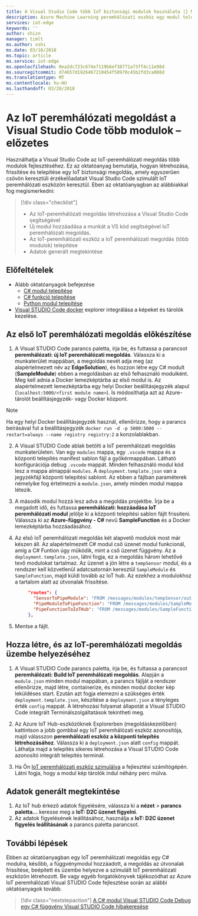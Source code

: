 ```yaml
---
title: A Visual Studio Code több IoT biztonsági modulok használata |} Microsoft Docs
description: Azure Machine Learning peremhálózati eszköz egy modul telepítése
services: iot-edge
keywords: ''
author: shizn
manager: timlt
ms.author: xshi
ms.date: 03/18/2018
ms.topic: article
ms.service: iot-edge
ms.openlocfilehash: 0ea2dc723c674e7119b6ef38771a73ff4c11e98d
ms.sourcegitcommit: d74657d1926467210454f58970c45b2fd3ca088d
ms.translationtype: MT
ms.contentlocale: hu-HU
ms.lasthandoff: 03/28/2018
---
```

# <a name="develop-an-iot-edge-solution-with-multiple-modules-in-visual-studio-code---preview"></a>Az IoT peremhálózati megoldást a Visual Studio Code több modulok – előzetes
Használhatja a Visual Studio Code az IoT-peremhálózati megoldás több modulok fejlesztéséhez. Ez az oktatóanyag bemutatja, hogyan létrehozása, frissítése és telepítése egy IoT biztonsági megoldás, amely egyszerűen csövön keresztüli érzékelőadatait Visual Studio Code szimulált IoT peremhálózati eszközön keresztül. Eben az oktatóanyagban az alábbiakkal fog megismerkedni:

> [!div class="checklist"]
> * Az IoT-peremhálózati megoldás létrehozása a Visual Studio Code segítségével
> * Új modul hozzáadása a munkát a VS kód segítségével IoT peremhálózati megoldás. 
> * Az IoT-peremhálózati eszköz a IoT peremhálózati megoldás (több modulok) telepítése
> * Adatok generált megtekintése

## <a name="prerequisites"></a>Előfeltételek
* Alább oktatóanyagok befejezése
  * [C# modul telepítése](tutorial-csharp-module.md)
  * [C# funkció telepítése](tutorial-deploy-function.md)
  * [Python modul telepítése](tutorial-python-module.md)
* [Visual STUDIO Code docker](https://marketplace.visualstudio.com/items?itemName=PeterJausovec.vscode-docker) explorer integrálása a képeket és tárolók kezelése.


## <a name="prepare-your-first-iot-edge-solution"></a>Az első IoT peremhálózati megoldás előkészítése
1. A Visual STUDIO Code parancs paletta, írja be, és futtassa a parancsot **peremhálózati: új IoT peremhálózati megoldás**. Válassza ki a munkaterület mappában, a megoldás nevét adja meg (az alapértelmezett név az **EdgeSolution**), és hozzon létre egy C# modult (**SampleModule**) ebben a megoldásban az első felhasználó modulként. Meg kell adnia a Docker lemezképtárba az első modul is. Az alapértelmezett lemezképtárba egy helyi Docker beállításjegyzék alapul (`localhost:5000/<first module name>`). Is módosíthatja azt az Azure-tárolót beállításjegyzék- vagy Docker központ.

> [!NOTE]
> Ha egy helyi Docker beállításjegyzék használ, ellenőrizze, hogy a parancs beírásával fut a beállításjegyzék `docker run -d -p 5000:5000 --restart=always --name registry registry:2` a konzolablakban.

2. A Visual STUDIO Code ablak betölti a IoT peremhálózati megoldás munkaterületen. Van egy `modules` mappa, egy `.vscode` mappa és a központi telepítés manifest sablon fájl a gyökérmappában. Látható konfigurációja debug `.vscode` mappát. Minden felhasználó modul kód lesz a mappa almappái `modules`. A `deployment.template.json` van a jegyzékfájl központi telepítési sablont. Az ebben a fájlban paraméterek némelyike fog értelmezni a `module.json`, amely minden modul mappa létezik.

3. A második modul hozzá lesz adva a megoldás projektbe. Írja be a megadott idő, és futtassa **peremhálózati: hozzáadása IoT peremhálózati modul** jelölje ki a központi telepítési sablon fájlt frissíteni. Válassza ki az **Azure-függvény - C#** nevű **SampleFunction** és a Docker lemezképtárba hozzáadásához.

4. Az első IoT peremhálózati megoldás két alapvető modulok most már készen áll. Az alapértelmezett C# modul cső üzenet modul funkcionál, amíg a C# Funtion úgy működik, mint a cső üzenet függvény. Az a `deployment.template.json`, látni fogja, ez a megoldás három lehetővé tevő modulokat tartalmaz. Az üzenet a jön létre a `tempSensor` modul, és a rendszer kell közvetlenül adatcsatornán keresztül `SampleModule` és `SampleFunction`, majd küldi tovább az IoT hub. Az ezekhez a modulokhoz a tartalom alatt az útvonalak frissítése. 
   ```json
        "routes": {
          "SensorToPipeModule": "FROM /messages/modules/tempSensor/outputs/temperatureOutput INTO BrokeredEndpoint(\"/modules/SampleModule/inputs/input1\")",
          "PipeModuleToPipeFunction": "FROM /messages/modules/SampleModule/outputs/output1 INTO BrokeredEndpoint(\"/modules/SampleFunction/inputs/input1\")",
          "PipeFunctionToIoTHub": "FROM /messages/modules/SampleFunction/outputs/output1 INTO $upstream"
        },
   ```

5. Mentse a fájlt.

## <a name="build-and-deploy-your-iot-edge-solution"></a>Hozza létre, és az IoT-peremhálózati megoldás üzembe helyezéséhez
1. A Visual STUDIO Code parancs paletta, írja be, és futtassa a parancsot **peremhálózati: Build IoT peremhálózati megoldás**. Alapján a `module.json` minden modul mappában, a parancs fájlját a rendszer ellenőrizze, majd létre, containerize, és minden modul docker kép leküldéses start. Ezután azt fogja elemezni a szükséges érték `deployment.template.json`, készítése a `deployment.json` a tényleges érték `config` mappát. A létrehozási folyamat állapotát a Visual STUDIO Code integrált Terminálszolgáltatások tekintheti meg.

2. Az Azure IoT Hub-eszközöknek Explorerben (megoldáskezelőben) kattintson a jobb gombbal egy IoT peremhálózati eszköz azonosítója, majd válasszon **peremhálózati eszköz a központi telepítés létrehozásához**. Válassza ki a `deployment.json` alatt `config` mappát. Láthatja majd a telepítés sikeres létrehozása a Visual STUDIO Code azonosító integrált telepítés terminál.

3. Ha Ön [IoT peremhálózati eszköz szimulálva](tutorial-simulate-device-linux.md) a fejlesztési számítógépén. Látni fogja, hogy a modul kép tárolók indul néhány perc múlva.

## <a name="view-generated-data"></a>Adatok generált megtekintése

1. Az IoT hub érkező adatok figyelésére, válassza ki a **nézet** > **parancs paletta...**  keresse meg a **IoT: D2C üzenet figyelni**. 
2. Az adatok figyelésének leállításához, használja a **IoT: D2C üzenet figyelés leállításának** a parancs paletta parancsot. 

## <a name="next-steps"></a>További lépések

Ebben az oktatóanyagban egy IoT peremhálózati megoldás egy C# modulra, később, a függvénymodul hozzáadott, a megoldás az útvonalak frissítése, beépített és üzembe helyezve a szimulált IoT peremhálózati eszközön létrehozott. Be vagy egyéb forgatókönyvek tájékozódhat az Azure IoT peremhálózati Visual STUDIO Code fejlesztése során az alábbi oktatóanyagok tovább.

> [!div class="nextstepaction"]
> [A C# modul Visual STUDIO Code Debug](how-to-vscode-debug-csharp-module.md)
> [egy C# függvény Visual STUDIO Code hibakeresése](how-to-vscode-debug-azure-function.md)